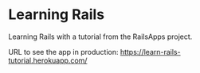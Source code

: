 Learning Rails
==
Learning Rails with a tutorial from the RailsApps project.

URL to see the app in production:
https://learn-rails-tutorial.herokuapp.com/
